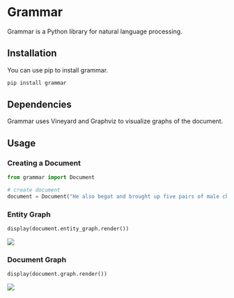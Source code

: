 # Grammar
Grammar is a Python library for natural language processing.

## Installation
You can use pip to install grammar.
```bash
pip install grammar
```

## Dependencies
Grammar uses Vineyard and Graphviz to visualize graphs of the document.

## Usage

### Creating a Document
```python
from grammar import Document

# create document
document = Document("He also begat and brought up five pairs of male children.")
```

### Entity Graph
```python
display(document.entity_graph.render())
```
![](pictures/entity_graph.png)

### Document Graph
```python
display(document.graph.render())
```
![](pictures/document_graph.png)

